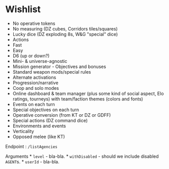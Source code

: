 # Wishlist

- No operative tokens
- No measuring (DZ cubes, Corridors tiles/squares)
- Lucky dice (DZ exploding 8s, W&G "special" dice)
- Actions
- Fast
- Easy
- D6 (up or down?)
- Mini- & universe-agnostic
- Mission generator - Objectives and bonuses
- Standard weapon mods/special rules
- Alternate activations
- Progression/narrative
- Coop and solo modes
- Online dashboard & team manager (plus some kind of social aspect, Elo ratings, tourneys) with team/faction themes (colors and fonts)
- Events on each turn
- Special objectives on each turn
- Operative conversion (from KT or DZ or GDFF)
- Special actions (DZ command dice)
- Environments and events
- Verticality
- Opposed melee (like KT)

Endpoint
: `/listAgencies`

Arguments
    * `level` - bla-bla.
    * `withDisabled` - should we include disabled `AGENT`s.
    * `userId` - bla-bla.
